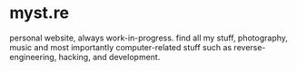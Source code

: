 # myst.re

personal website, always work-in-progress. find all my stuff, photography, music and most importantly computer-related stuff such as reverse-engineering, hacking, and development.